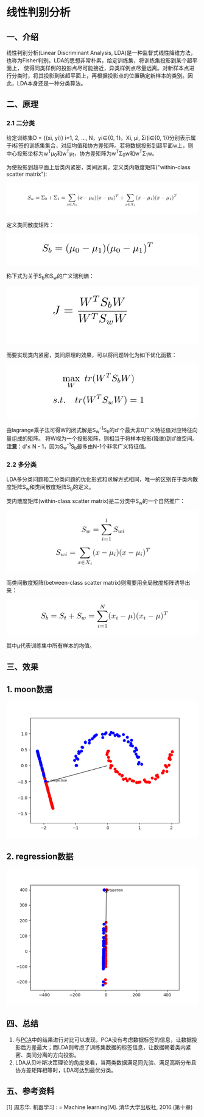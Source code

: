 # 线性判别分析
## 一、介绍
线性判别分析(Linear Discriminant Analysis, LDA)是一种监督式线性降维方法，也称为Fisher判别。LDA的思想非常朴素，给定训练集，将训练集投影到某个超平面上，
使得同类样例的投影点尽可能接近，异类样例点尽量远离。对新样本点进行分类时，将其投影到该超平面上，再根据投影点的位置确定新样本的类别。因此，LDA本身还是一种分类算法。

## 二、原理
### 2.1 二分类
给定训练集D = {(xi, yi)} i=1, 2, ..., N，yi∈{0, 1}。Xi, μi, Σi(i∈{0, 1})分别表示属于i标签的训练集集合，对应均值和协方差矩阵。若将数据投影到超平面w上，则
中心投影坐标为w<sup>T</sup>μ<sub>0</sub>和w<sup>T</sup>μ<sub>1</sub>，协方差矩阵为w<sup>T</sup>Σ<sub>0</sub>w和w<sup>T</sup>Σ<sub>1</sub>w。

为使投影到超平面上后类内紧密，类间远离，定义类内散度矩阵("within-class scatter matrix"):

![within-class-matrix](../resources/LDA/lda_within.png)

定义类间散度矩阵：

![between-class-matrix](../resources/LDA/lda_between.png)

称下式为关于S<sub>b</sub>和S<sub>w</sub>的广义瑞利熵：

![generalized-rayleigh-quotient](../resources/LDA/generalized_rayleigh_quotient.png)

而要实现类内紧密，类间原理的效果，可以将问题转化为如下优化函数：

![optimizing](../resources/LDA/optimizing.png)

由lagrange乘子法可得W的闭式解是S<sub>w</sub><sup>-1</sup>S<sub>b</sub>的d'个最大非0广义特征值对应特征向量组成的矩阵。
将W视为一个投影矩阵，则相当于将样本投影(降维)到d’维空间。**注意**：d'≤ N - 1，因为S<sub>w</sub><sup>-1</sup>S<sub>b</sub>最多由N-1个非零广义特征值。

### 2.2 多分类
LDA多分类问题和二分类问题的优化形式和求解方式相同，唯一的区别在于类内散度矩阵S<sub>w</sub>和类间散度矩阵S<sub>b</sub>的定义。

类内散度矩阵(within-class scatter matrix)是二分类中S<sub>w</sub>的一个自然推广：

![within-class](../resources/LDA/lda_within_2.png)

而类间散度矩阵(between-class scatter matrix)则需要用全局散度矩阵诱导出来：

![between-class](../resources/LDA/lda_between_2.png)

其中μ代表训练集中所有样本的均值。


## 三、效果

## 1. moon数据

![moon](../results/LDA/moon.png)

## 2. regression数据

![regression](../results/LDA/regression.png)


## 四、总结
1. 与[PCA](PCA.md)中的结果进行对比可以发现，PCA没有考虑数据标签的信息，让数据投影后方差最大；而LDA则考虑了训练集数据的标签信息，让数据朝着类内紧密、类间分离的方向投影。
2. LDA从贝叶斯决策理论的角度来看，当两类数据满足同先验、满足高斯分布且协方差矩阵相等时，LDA可达到最优分类。

## 五、参考资料
[1] 周志华. 机器学习 : = Machine learning[M]. 清华大学出版社, 2016.(第十章)

